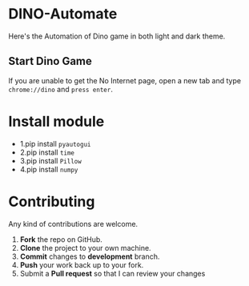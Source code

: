 # DINO-Automate
Here's the Automation of Dino game in both light and dark theme.

## Start Dino Game 
  If you are unable to get the No Internet page, open a new tab and type `chrome://dino` and `press enter`.
  
# Install module 

- 1.pip install `pyautogui`
- 2.pip install `time`
- 3.pip install `Pillow`
- 4.pip install `numpy`


Contributing
==========
Any kind of contributions are welcome.
1. **Fork** the repo on GitHub.
2. **Clone** the project to your own machine.
3. **Commit** changes to **development** branch.
4. **Push** your work back up to your fork.
5. Submit a **Pull request** so that I can review your changes
